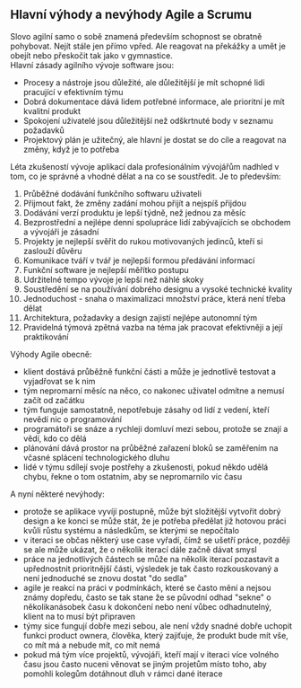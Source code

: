 ## Hlavní výhody a nevýhody Agile a Scrumu

Slovo agilní samo o sobě znamená především schopnost se obratně pohybovat. Nejít stále jen přímo vpřed. Ale reagovat na překážky a umět je obejít nebo přeskočit tak jako v gymnastice.
<br>
Hlavní zásady agilního vývoje software jsou:
* Procesy a nástroje jsou důležité, ale důležitější je mít schopné lidi pracující v efektivním týmu
* Dobrá dokumentace dává lidem potřebné informace, ale prioritní je mít kvalitní produkt
* Spokojení uživatelé jsou důležitější než odškrtnuté body v seznamu požadavků
* Projektový plán je užitečný, ale hlavní je dostat se do cíle a reagovat na změny, když je to potřeba

Léta zkušeností vývoje aplikací dala profesionálním vývojářům nadhled v tom, co je správné a vhodné dělat a na co se soustředit. Je to především:
1. Průběžné dodávání funkčního softwaru uživateli
2. Přijmout fakt, že změny zadání mohou přijít a nejspíš přijdou
3. Dodávání verzí produktu je lepší týdně, než jednou za měsíc
4. Bezprostřední a nejlépe denní spolupráce lidí zabývajících se obchodem a vývojáři je zásadní
5. Projekty je nejlepší svěřit do rukou motivovaných jedinců, kteří si zaslouží důvěru
6. Komunikace tváří v tvář je nejlepší formou předávání informací
7. Funkční software je nejlepší měřítko postupu
8. Udržitelné tempo vývoje je lepší než náhlé skoky
9. Soustředění se na používání dobrého designu a vysoké technické kvality
10. Jednoduchost - snaha o maximalizaci množství práce, která není třeba dělat
11. Architektura, požadavky a design zajistí nejlépe autonomní tým
12. Pravidelná týmová zpětná vazba na téma jak pracovat efektivněji a její praktikování

Výhody Agile obecně:
* klient dostává průběžně funkční části a může je jednotlivě testovat a vyjadřovat se k nim
* tým nepromarní měsíc na něco, co nakonec uživatel odmítne a nemusí začít od začátku
* tým funguje samostatně, nepotřebuje zásahy od lidí z vedení, kteří nevědí nic o programování
* programátoři se snáze a rychleji domluví mezi sebou, protože se znají a vědí, kdo co dělá
* plánování dává prostor na průběžné zařazení bloků se zaměřením na včasné splácení technologického dluhu
* lidé v týmu sdílejí svoje postřehy a zkušenosti, pokud někdo udělá chybu, řekne o tom ostatním, aby se nepromarnilo víc času

A nyní některé nevýhody:
* protože se aplikace vyvíjí postupně, může být složitější vytvořit dobrý design a ke konci se může stát, že je potřeba předělat již hotovou práci kvůli růstu systému a následkům, se kterými se nepočítalo
* v iteraci se občas některý use case vyřadí, čímž se ušetří práce, později se ale může ukázat, že o několik iterací dále začně dávat smysl
* práce na jednotlivých částech se může na několik iterací pozastavit a upřednostnit prioritnější části, výsledek je tak často rozkouskovaný a není jednoduché se znovu dostat "do sedla"
* agile je reakcí na práci v podmínkách, které se často mění a nejsou známy dopředu, často se tak stane že se původní odhad "sekne" o několikanásobek času k dokončení nebo není vůbec odhadnutelný, klient na to musí být připraven
* týmy sice fungují dobře mezi sebou, ale není vždy snadné dobře uchopit funkci product ownera, člověka, který zajiťuje, že produkt bude mít vše, co mít má a nebude mít, co mít nemá
* pokud má tým více projektů, vývojáři, kteří mají v iteraci více volného času jsou často nuceni věnovat se jiným projetům místo toho, aby pomohli kolegům dotáhnout dluh v rámci dané iterace
